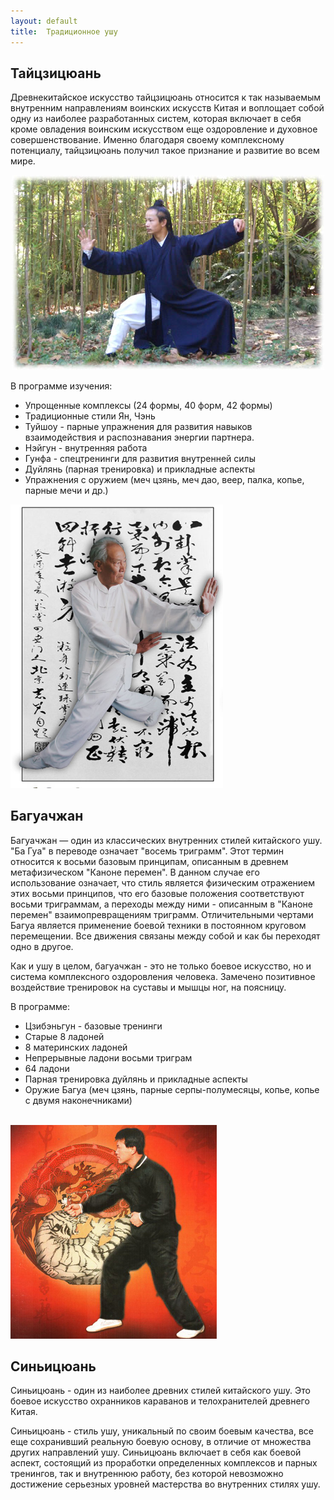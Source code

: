 ```yaml
---
layout: default
title:  Традиционное ушу
---
```

## Тайцзицюань

Древнекитайское искусство тайцзицюань относится к так называемым
внутренним направлениям воинских искусств Китая и воплощает собой одну из наиболее разработанных систем,
которая включает в себя кроме овладения воинским искусством еще оздоровление и духовное совершенствование.
Именно благодаря своему комплексному потенциалу, тайцзицюань получил такое признание и развитие во всем мире.

<center><img src='/huabao/ren/taiji.jpg' alt='Тайцзицюань'></center>

В программе изучения:

* Упрощенные комплексы (24 формы, 40 форм, 42 формы)
* Традиционные стили Ян, Чэнь
* Туйшоу - парные упражнения для развития навыков взаимодействия и распознавания энергии партнера.
* Нэйгун - внутренняя работа
* Гунфа - спецтренинги для развития внутренней силы
* Дуйлянь (парная тренировка) и прикладные аспекты
* Упражнения с оружием (меч цзянь, меч дао, веер, палка, копье, парные мечи и др.)

<img src='/huabao/ren/bagua.jpg' width='340' alt='Багуачжан' class='text-right'>

## Багуачжан

Багуачжан — один из классических внутренних стилей китайского ушу. "Ба Гуа" в переводе означает "восемь триграмм".
Этот термин относится к восьми базовым принципам, описанным в древнем метафизическом "Каноне перемен".
В данном случае его использование означает, что стиль является физическим отражением этих восьми принципов,
что его базовые положения соответствуют восьми триграммам, а переходы между ними - описанным в "Каноне перемен" взаимопревращениям триграмм.
Отличительными чертами Багуа является применение боевой техники в постоянном круговом перемещении.
Все движения связаны между собой и как бы переходят одно в другое.

Как и ушу в целом, багуачжан - это не только боевое искусство, но и система комплексного оздоровления человека.
Замечено позитивное воздействие тренировок на суставы и мышцы ног, на поясницу.

В программе:

* Цзибэньгун - базовые тренинги
* Старые 8 ладоней
* 8 материнских ладоней
* Непрерывные ладони восьми триграм
* 64 ладони
* Парная тренировка дуйлянь и прикладные аспекты
* Оружие Багуа (меч цзянь, парные серпы-полумесяцы, копье, копье с двумя наконечниками)

<br clear='both'>
<img src='/huabao/ren/xinyi.jpg' alt='Багуачжан' class='text-left'>

## Синьицюань

Синьицюань - один из наиболее древних стилей китайского ушу.
Это боевое искусство охранников караванов и телохранителей древнего Китая.

Синьицюань - стиль ушу, уникальный по своим боевым качества, все еще сохранивший реальную боевую основу,
в отличие от множества других направлений ушу.
Синьицюань включает в себя как боевой аспект, состоящий из проработки определенных комплексов и парных тренингов,
так и внутреннюю работу, без которой невозможно
достижение серьезных уровней мастерства во внутренних стилях ушу.
